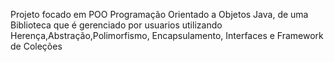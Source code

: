 Projeto focado em POO Programação Orientado a Objetos  Java,  de uma Biblioteca que é gerenciado por usuarios  utilizando Herença,Abstração,Polimorfismo, Encapsulamento, Interfaces e Framework de Coleções
